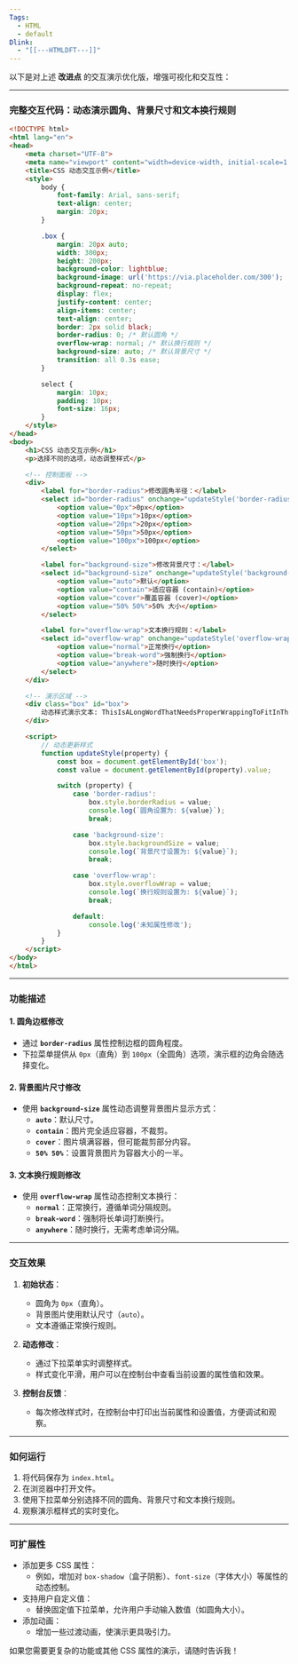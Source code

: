 ```yaml
---
Tags:
  - HTML
  - default
Dlink:
  - "[[---HTMLDFT---]]"
---
```



以下是对上述 **改进点** 的交互演示优化版，增强可视化和交互性：

---

### **完整交互代码：动态演示圆角、背景尺寸和文本换行规则**

```html
<!DOCTYPE html>
<html lang="en">
<head>
    <meta charset="UTF-8">
    <meta name="viewport" content="width=device-width, initial-scale=1.0">
    <title>CSS 动态交互示例</title>
    <style>
        body {
            font-family: Arial, sans-serif;
            text-align: center;
            margin: 20px;
        }

        .box {
            margin: 20px auto;
            width: 300px;
            height: 200px;
            background-color: lightblue;
            background-image: url('https://via.placeholder.com/300');
            background-repeat: no-repeat;
            display: flex;
            justify-content: center;
            align-items: center;
            text-align: center;
            border: 2px solid black;
            border-radius: 0; /* 默认圆角 */
            overflow-wrap: normal; /* 默认换行规则 */
            background-size: auto; /* 默认背景尺寸 */
            transition: all 0.3s ease;
        }

        select {
            margin: 10px;
            padding: 10px;
            font-size: 16px;
        }
    </style>
</head>
<body>
    <h1>CSS 动态交互示例</h1>
    <p>选择不同的选项，动态调整样式</p>

    <!-- 控制面板 -->
    <div>
        <label for="border-radius">修改圆角半径：</label>
        <select id="border-radius" onchange="updateStyle('border-radius')">
            <option value="0px">0px</option>
            <option value="10px">10px</option>
            <option value="20px">20px</option>
            <option value="50px">50px</option>
            <option value="100px">100px</option>
        </select>

        <label for="background-size">修改背景尺寸：</label>
        <select id="background-size" onchange="updateStyle('background-size')">
            <option value="auto">默认</option>
            <option value="contain">适应容器 (contain)</option>
            <option value="cover">覆盖容器 (cover)</option>
            <option value="50% 50%">50% 大小</option>
        </select>

        <label for="overflow-wrap">文本换行规则：</label>
        <select id="overflow-wrap" onchange="updateStyle('overflow-wrap')">
            <option value="normal">正常换行</option>
            <option value="break-word">强制换行</option>
            <option value="anywhere">随时换行</option>
        </select>
    </div>

    <!-- 演示区域 -->
    <div class="box" id="box">
        动态样式演示文本: ThisIsALongWordThatNeedsProperWrappingToFitInTheContainer.
    </div>

    <script>
        // 动态更新样式
        function updateStyle(property) {
            const box = document.getElementById('box');
            const value = document.getElementById(property).value;

            switch (property) {
                case 'border-radius':
                    box.style.borderRadius = value;
                    console.log(`圆角设置为: ${value}`);
                    break;

                case 'background-size':
                    box.style.backgroundSize = value;
                    console.log(`背景尺寸设置为: ${value}`);
                    break;

                case 'overflow-wrap':
                    box.style.overflowWrap = value;
                    console.log(`换行规则设置为: ${value}`);
                    break;

                default:
                    console.log('未知属性修改');
            }
        }
    </script>
</body>
</html>
```

---

### **功能描述**

#### **1. 圆角边框修改**
- 通过 **`border-radius`** 属性控制边框的圆角程度。
- 下拉菜单提供从 `0px`（直角）到 `100px`（全圆角）选项，演示框的边角会随选择变化。

#### **2. 背景图片尺寸修改**
- 使用 **`background-size`** 属性动态调整背景图片显示方式：
  - **`auto`**：默认尺寸。
  - **`contain`**：图片完全适应容器，不裁剪。
  - **`cover`**：图片填满容器，但可能裁剪部分内容。
  - **`50% 50%`**：设置背景图片为容器大小的一半。

#### **3. 文本换行规则修改**
- 使用 **`overflow-wrap`** 属性动态控制文本换行：
  - **`normal`**：正常换行，遵循单词分隔规则。
  - **`break-word`**：强制将长单词打断换行。
  - **`anywhere`**：随时换行，无需考虑单词分隔。

---

### **交互效果**

1. **初始状态**：
   - 圆角为 `0px`（直角）。
   - 背景图片使用默认尺寸（`auto`）。
   - 文本遵循正常换行规则。

2. **动态修改**：
   - 通过下拉菜单实时调整样式。
   - 样式变化平滑，用户可以在控制台中查看当前设置的属性值和效果。

3. **控制台反馈**：
   - 每次修改样式时，在控制台中打印出当前属性和设置值，方便调试和观察。

---

### **如何运行**

1. 将代码保存为 `index.html`。
2. 在浏览器中打开文件。
3. 使用下拉菜单分别选择不同的圆角、背景尺寸和文本换行规则。
4. 观察演示框样式的实时变化。

---

### **可扩展性**

- 添加更多 CSS 属性：
  - 例如，增加对 `box-shadow`（盒子阴影）、`font-size`（字体大小）等属性的动态控制。
- 支持用户自定义值：
  - 替换固定值下拉菜单，允许用户手动输入数值（如圆角大小）。
- 添加动画：
  - 增加一些过渡动画，使演示更具吸引力。

如果您需要更复杂的功能或其他 CSS 属性的演示，请随时告诉我！